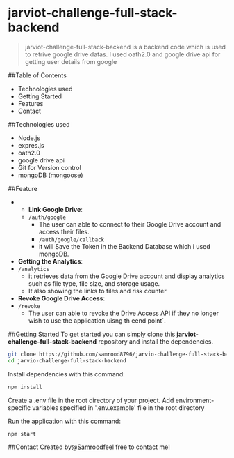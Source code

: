 # jarviot-challenge-full-stack-backend
> jarviot-challenge-full-stack-backend is a backend code which is used to retrive google drive datas. I used oath2.0 and google drive api for getting user details from google 
  
##Table of Contents
- Technologies used
- Getting Started
- Features
- Contact
  
##Technologies used
- Node.js
- expres.js
- oath2.0
- google drive api
- Git for Version control
- mongoDB (mongoose)
  
##Feature
- - **Link Google Drive**:
  - `/auth/google` 
    - The user can able to connect to their Google Drive account and access their files.
    - `/auth/google/callback`
    - it will Save the Token in the Backend Database which i used mongoDB.
- **Getting the Analytics**:
-  `/analytics`
    - it retrieves data from the Google Drive account and display analytics such as file type, file size, and storage usage.
    - It also showing the links to files and risk counter 
- **Revoke Google Drive Access**:
-  `/revoke`
    - The user can able to revoke the Drive Access API if they no longer wish to use the application uisng th eend point`.
    
##Getting Started 
To get started you can simply clone this **jarviot-challenge-full-stack-backend** repository and install the dependencies.
```bash
git clone https://github.com/samrood8796/jarvio-challenge-full-stack-backend
cd jarvio-challenge-full-stack-backend
```
Install dependencies with this command:
```bash
npm install
```

Create a .env file in the root directory of your project. Add environment-specific variables specified in '.env.example' file in the root directory

Run the application with this command:
```bash
npm start
```

##Contact
Created by[@Samrood]([url](https://www.linkedin.com/in/samrood-a-93b148227/)https://www.linkedin.com/in/samrood-a-93b148227/)feel free to contact me!
